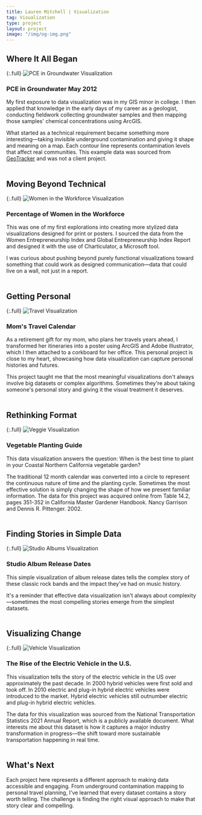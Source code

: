 ```yaml
---
title: Lauren Mitchell | Visualization
tag: Visualization
type: project
layout: project
image: "/img/og-img.png"
---
```


## Where It All Began

{:.full}
![PCE in Groundwater Visualization](/img/full/viz_water.png)

### PCE in Groundwater May 2012

My first exposure to data visualization was in my GIS minor in college. I then applied that knowledge in the early days of my career as a geologist, conducting fieldwork collecting groundwater samples and then mapping those samples' chemical concentrations using ArcGIS. 

What started as a technical requirement became something more interesting—taking invisible underground contamination and giving it shape and meaning on a map. Each contour line represents contamination levels that affect real communities. This example data was sourced from [GeoTracker](https://geotracker.waterboards.ca.gov/profile_report?global_id=SLT3S5581367) and was not a client project.
<br><br>

## Moving Beyond Technical

{:.full}
![Women in the Workforce Visualization](/img/full/viz_women.png)

### Percentage of Women in the Workforce

This was one of my first explorations into creating more stylized data visualizations designed for print or posters. I sourced the data from the Women Entrepreneurship Index and Global Entrepreneurship Index Report and designed it with the use of Charticulator, a Microsoft tool.

I was curious about pushing beyond purely functional visualizations toward something that could work as designed communication—data that could live on a wall, not just in a report.
<br><br>

## Getting Personal

{:.full}
![Travel Visualization](/img/full/viz_for_mom.png)

### Mom's Travel Calendar

As a retirement gift for my mom, who plans her travels years ahead, I transformed her itineraries into a poster using ArcGIS and Adobe Illustrator, which I then attached to a corkboard for her office. This personal project is close to my heart, showcasing how data visualization can capture personal histories and futures.

This project taught me that the most meaningful visualizations don't always involve big datasets or complex algorithms. Sometimes they're about taking someone's personal story and giving it the visual treatment it deserves.
<br><br>

## Rethinking Format

{:.full}
![Veggie Visualization](/img/full/viz_veg.png)

### Vegetable Planting Guide

This data visualization answers the question: When is the best time to plant in your Coastal Northern California vegetable garden? 

The traditional 12 month calendar was converted into a circle to represent the continuous nature of time and the planting cycle. Sometimes the most effective solution is simply changing the shape of how we present familiar information. The data for this project was acquired online from Table 14.2, pages 351-352 in California Master Gardener Handbook. Nancy Garrison and Dennis R. Pittenger. 2002.
<br><br>

## Finding Stories in Simple Data

{:.full}
![Studio Albums Visualization](/img/full/viz_studio.png)

### Studio Album Release Dates

This simple visualization of album release dates tells the complex story of these classic rock bands and the impact they've had on music history. 

It's a reminder that effective data visualization isn't always about complexity—sometimes the most compelling stories emerge from the simplest datasets.
<br><br>

## Visualizing Change

{:.full}
![Vehicle Visualization](/img/full/viz_car.png)

### The Rise of the Electric Vehicle in the U.S.

This visualization tells the story of the electric vehicle in the US over approximately the past decade. In 2000 hybrid vehicles were first sold and took off. In 2010 electric and plug-in hybrid electric vehicles were introduced to the market. Hybrid electric vehicles still outnumber electric and plug-in hybrid electric vehicles.

The data for this visualization was sourced from the National Transportation Statistics 2021 Annual Report, which is a publicly available document. What interests me about this dataset is how it captures a major industry transformation in progress—the shift toward more sustainable transportation happening in real time.
<br><br>

## What's Next

Each project here represents a different approach to making data accessible and engaging. From underground contamination mapping to personal travel planning, I've learned that every dataset contains a story worth telling. The challenge is finding the right visual approach to make that story clear and compelling.